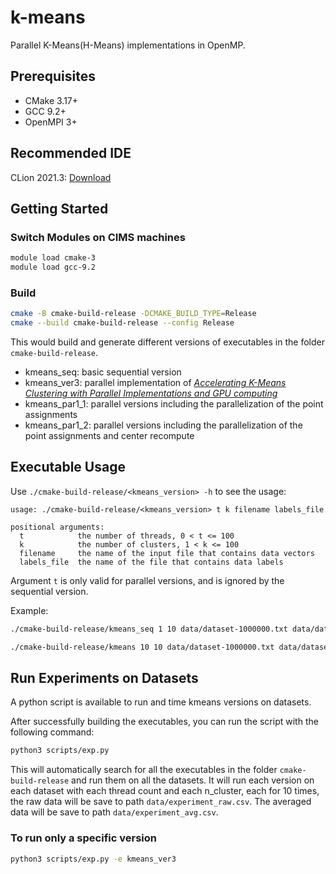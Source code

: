 # k-means

Parallel K-Means(H-Means) implementations in OpenMP.

## Prerequisites

- CMake 3.17+
- GCC 9.2+
- OpenMPI 3+

## Recommended IDE

CLion 2021.3: [Download](https://www.jetbrains.com/clion/)

## Getting Started

### Switch Modules on CIMS machines

```bash
module load cmake-3
module load gcc-9.2
```

### Build

```bash
cmake -B cmake-build-release -DCMAKE_BUILD_TYPE=Release
cmake --build cmake-build-release --config Release
```

This would build and generate different versions of executables in the folder `cmake-build-release`.

- kmeans_seq: basic sequential version
- kmeans_ver3: parallel implementation of [_Accelerating K-Means Clustering with Parallel Implementations and GPU
  computing_](https://ieeexplore.ieee.org/document/7322467)
- kmeans_par1_1: parallel versions including the parallelization of the point assignments
- kmeans_par1_2: parallel versions including the parallelization of the point assignments and center recompute

## Executable Usage

Use `./cmake-build-release/<kmeans_version> -h` to see the usage:

```text
usage: ./cmake-build-release/<kmeans_version> t k filename labels_file

positional arguments:
  t            the number of threads, 0 < t <= 100
  k            the number of clusters, 1 < k <= 100
  filename     the name of the input file that contains data vectors
  labels_file  the name of the file that contains data labels
```

Argument `t` is only valid for parallel versions, and is ignored by the sequential version.

Example:

```bash
./cmake-build-release/kmeans_seq 1 10 data/dataset-1000000.txt data/dataset-1000000.10.kmeans.txt
```

```bash
./cmake-build-release/kmeans 10 10 data/dataset-1000000.txt data/dataset-1000000.10.kmeans.txt
```

## Run Experiments on Datasets

A python script is available to run and time kmeans versions on datasets.

After successfully building the executables, you can run the script with the following command:

```bash
python3 scripts/exp.py
```

This will automatically search for all the executables in the folder `cmake-build-release` and run them on all the
datasets. It will run each version on each dataset with each thread count and each n_cluster, each for 10 times, the raw
data will be save to path `data/experiment_raw.csv`. The averaged data will be save to path `data/experiment_avg.csv`.

### To run only a specific version

```bash
python3 scripts/exp.py -e kmeans_ver3
```
